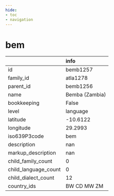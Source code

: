 ```yaml
---
hide:
- toc
- navigation
---
```

# bem
|                      | info           |
|:---------------------|:---------------|
| id                   | bemb1257       |
| family_id            | atla1278       |
| parent_id            | bemb1256       |
| name                 | Bemba (Zambia) |
| bookkeeping          | False          |
| level                | language       |
| latitude             | -10.6122       |
| longitude            | 29.2993        |
| iso639P3code         | bem            |
| description          | nan            |
| markup_description   | nan            |
| child_family_count   | 0              |
| child_language_count | 0              |
| child_dialect_count  | 12             |
| country_ids          | BW CD MW ZM    |